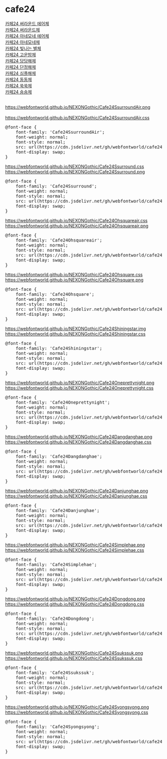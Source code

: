 # cafe24

<a href="https://wess.tistory.com/201">카페24 써라운드 에어체</a><br>
<a href="https://wess.tistory.com/202">카페24 써라운드체</a><br>
<a href="https://wess.tistory.com/203">카페24 아네모네 에어체</a><br>
<a href="https://wess.tistory.com/204">카페24 아네모네체</a><br>
<a href="https://wess.tistory.com/205">카페24 빛나는 별체</a><br>
<a href="https://wess.tistory.com/206">카페24 고운밤체</a><br>
<a href="https://wess.tistory.com/207">카페24 당당해체</a><br>
<a href="https://wess.tistory.com/208">카페24 단정해체</a><br>
<a href="https://wess.tistory.com/209">카페24 심플해체</a><br>
<a href="https://wess.tistory.com/210">카페24 동동체</a><br>
<a href="https://wess.tistory.com/211">카페24 쑥쑥체</a><br>
<a href="https://wess.tistory.com/212">카페24 숑숑체</a><br><br>
                
                
                
https://webfontworld.github.io/NEXONGothic/Cafe24SsurroundAir.png<br>                
https://webfontworld.github.io/NEXONGothic/Cafe24SsurroundAir.css

<pre>
@font-face {
    font-family: 'Cafe24SsurroundAir';
    font-weight: normal; 
    font-style: normal; 
    src: url(https://cdn.jsdelivr.net/gh/webfontworld/cafe24/Cafe24SsurroundAir.woff2) format('woff2');
    font-display: swap;
}
</pre>

https://webfontworld.github.io/NEXONGothic/Cafe24Ssurround.css<br> 
https://webfontworld.github.io/NEXONGothic/Cafe24Ssurround.png

<pre>
@font-face {
    font-family: 'Cafe24Ssurround';
    font-weight: normal; 
    font-style: normal; 
    src: url(https://cdn.jsdelivr.net/gh/webfontworld/cafe24/Cafe24Ssurround.woff2) format('woff2');
    font-display: swap;
}
</pre>


https://webfontworld.github.io/NEXONGothic/Cafe24Ohsquareair.css<br> 
https://webfontworld.github.io/NEXONGothic/Cafe24Ohsquareair.png

<pre>
@font-face {
    font-family: 'Cafe24Ohsquareair';
    font-weight: normal; 
    font-style: normal; 
    src: url(https://cdn.jsdelivr.net/gh/webfontworld/cafe24/Cafe24Ohsquareair.woff2) format('woff2');
    font-display: swap;
}
</pre>

https://webfontworld.github.io/NEXONGothic/Cafe24Ohsquare.css<br> 
https://webfontworld.github.io/NEXONGothic/Cafe24Ohsquare.png

<pre>
@font-face {
    font-family: 'Cafe24Ohsquare';
    font-weight: normal; 
    font-style: normal; 
    src: url(https://cdn.jsdelivr.net/gh/webfontworld/cafe24/Cafe24Ohsquare.woff2) format('woff2');
    font-display: swap;
}
</pre>

https://webfontworld.github.io/NEXONGothic/Cafe24Shiningstar.img<br>
https://webfontworld.github.io/NEXONGothic/Cafe24Shiningstar.css

<pre>
@font-face {
    font-family: 'Cafe24Shiningstar';
    font-weight: normal; 
    font-style: normal; 
    src: url(https://cdn.jsdelivr.net/gh/webfontworld/cafe24/Cafe24Shiningstar.woff2) format('woff2');
    font-display: swap;
}
</pre>


https://webfontworld.github.io/NEXONGothic/Cafe24Oneprettynight.png<br>
https://webfontworld.github.io/NEXONGothic/Cafe24Oneprettynight.css

<pre>
@font-face {
    font-family: 'Cafe24Oneprettynight';
    font-weight: normal; 
    font-style: normal; 
    src: url(https://cdn.jsdelivr.net/gh/webfontworld/cafe24/Cafe24Oneprettynight.woff2) format('woff2');
    font-display: swap;
}
</pre>


https://webfontworld.github.io/NEXONGothic/Cafe24Dangdanghae.png<br>
https://webfontworld.github.io/NEXONGothic/Cafe24Dangdanghae.css

<pre>
@font-face {
    font-family: 'Cafe24Dangdanghae';
    font-weight: normal; 
    font-style: normal; 
    src: url(https://cdn.jsdelivr.net/gh/webfontworld/cafe24/Cafe24Dangdanghae.woff2) format('woff2');
    font-display: swap;
}
</pre>


https://webfontworld.github.io/NEXONGothic/Cafe24Danjunghae.png<br>
https://webfontworld.github.io/NEXONGothic/Cafe24Danjunghae.css

<pre>
@font-face {
    font-family: 'Cafe24Danjunghae';
    font-weight: normal; 
    font-style: normal; 
    src: url(https://cdn.jsdelivr.net/gh/webfontworld/cafe24/Cafe24Danjunghae.woff2) format('woff2');
    font-display: swap;
}
</pre>

https://webfontworld.github.io/NEXONGothic/Cafe24Simplehae.png<br>
https://webfontworld.github.io/NEXONGothic/Cafe24Simplehae.css

<pre>
@font-face {
    font-family: 'Cafe24Simplehae';
    font-weight: normal; 
    font-style: normal; 
    src: url(https://cdn.jsdelivr.net/gh/webfontworld/cafe24/Cafe24Simplehae.woff2) format('woff2');
    font-display: swap;
}
</pre>

https://webfontworld.github.io/NEXONGothic/Cafe24Dongdong.png<br>
https://webfontworld.github.io/NEXONGothic/Cafe24Dongdong.css

<pre>
@font-face {
    font-family: 'Cafe24Dongdong';
    font-weight: normal; 
    font-style: normal; 
    src: url(https://cdn.jsdelivr.net/gh/webfontworld/cafe24/Cafe24Dongdong.woff2) format('woff2');
    font-display: swap;
}
</pre>

https://webfontworld.github.io/NEXONGothic/Cafe24Ssukssuk.png<br>
https://webfontworld.github.io/NEXONGothic/Cafe24Ssukssuk.css

<pre>
@font-face {
    font-family: 'Cafe24Ssukssuk';
    font-weight: normal; 
    font-style: normal; 
    src: url(https://cdn.jsdelivr.net/gh/webfontworld/cafe24/Cafe24Ssukssuk.woff2) format('woff2');
    font-display: swap;
}
</pre>


https://webfontworld.github.io/NEXONGothic/Cafe24Syongsyong.png<br>
https://webfontworld.github.io/NEXONGothic/Cafe24Syongsyong.css

<pre>
@font-face {
    font-family: 'Cafe24Syongsyong';
    font-weight: normal; 
    font-style: normal; 
    src: url(https://cdn.jsdelivr.net/gh/webfontworld/cafe24/Cafe24Syongsyong.woff2) format('woff2');
    font-display: swap;
}
</pre>



